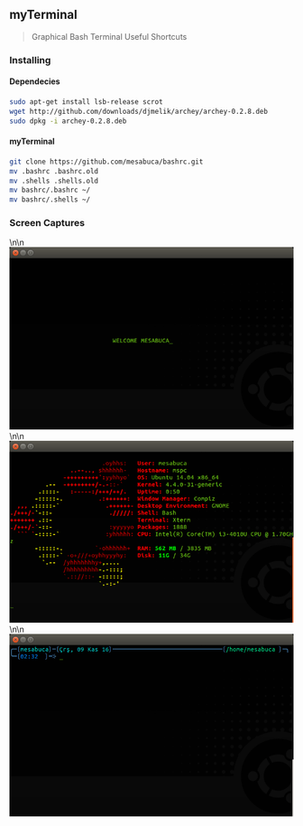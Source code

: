 ## myTerminal
> Graphical Bash Terminal
> Useful Shortcuts
### Installing
#### Dependecies
```bash
sudo apt-get install lsb-release scrot
wget http://github.com/downloads/djmelik/archey/archey-0.2.8.deb
sudo dpkg -i archey-0.2.8.deb
```

#### myTerminal
```bash
git clone https://github.com/mesabuca/bashrc.git
mv .bashrc .bashrc.old
mv .shells .shells.old
mv bashrc/.bashrc ~/
mv bashrc/.shells ~/
```
### Screen Captures
\n\n
![Start up](/img/Startup.png)
\n\n
![System Informations](/img/SystemInfos.png)
\n\n
![Prompt](/img/Prompt.png)
